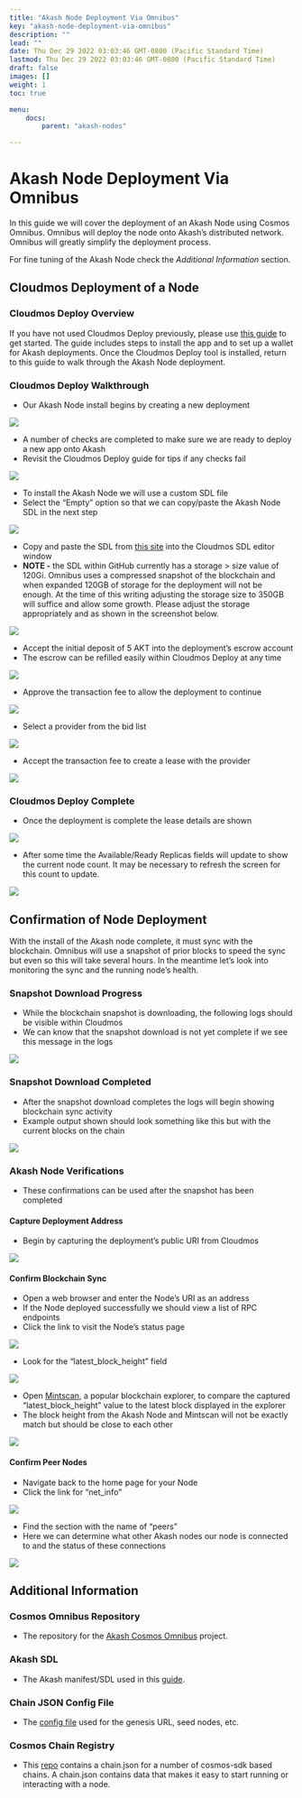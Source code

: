 ```yaml
---
title: "Akash Node Deployment Via Omnibus"
key: "akash-node-deployment-via-omnibus"
description: ""
lead: ""
date: Thu Dec 29 2022 03:03:46 GMT-0800 (Pacific Standard Time)
lastmod: Thu Dec 29 2022 03:03:46 GMT-0800 (Pacific Standard Time)
draft: false
images: []
weight: 1
toc: true

menu:
    docs:
        parent: "akash-nodes"

---
```

Akash Node Deployment Via Omnibus
=================================

In this guide we will cover the deployment of an Akash Node using Cosmos Omnibus. Omnibus will deploy the node onto Akash’s distributed network. Omnibus will greatly simplify the deployment process.

For fine tuning of the Akash Node check the _Additional Information_ section.

Cloudmos Deployment of a Node
-----------------------------

### Cloudmos Deploy Overview

If you have not used Cloudmos Deploy previously, please use [this guide](https://docs.akash.network/guides/deploy) to get started. The guide includes steps to install the app and to set up a wallet for Akash deployments. Once the Cloudmos Deploy tool is installed, return to this guide to walk through the Akash Node deployment.

### Cloudmos Deploy Walkthrough

*   Our Akash Node install begins by creating a new deployment

![](/images/.gitbook/deploymentsHomeScreen%20(1).png)

*   A number of checks are completed to make sure we are ready to deploy a new app onto Akash
*   Revisit the Cloudmos Deploy guide for tips if any checks fail

![](/images/.gitbook/akashlyticsBaseVerify.png)

*   To install the Akash Node we will use a custom SDL file
*   Select the “Empty” option so that we can copy/paste the Akash Node SDL in the next step

![](/images/.gitbook/manifestSelectInitial.png)

*   Copy and paste the SDL from [this site](https://github.com/ovrclk/cosmos-omnibus/blob/master/akash/deploy.yml) into the Cloudmos SDL editor window
*   **NOTE -** the SDL within GitHub currently has a storage > size value of 120Gi. Omnibus uses a compressed snapshot of the blockchain and when expanded 120GB of storage for the deployment will not be enough. At the time of this writing adjusting the storage size to 350GB will suffice and allow some growth. Please adjust the storage appropriately and as shown in the screenshot below.

![](/images/.gitbook/sdlWithStorageAdjustment.png)

*   Accept the initial deposit of 5 AKT into the deployment’s escrow account
*   The escrow can be refilled easily within Cloudmos Deploy at any time

![](/images/.gitbook/acceptDeposit%20(1)%20(1)%20(1)%20(1)%20(1)%20(1)%20(1)%20(2).png)

*   Approve the transaction fee to allow the deployment to continue

![](/images/.gitbook/transactionFeeDeployAccept%20(1).png)

*   Select a provider from the bid list

![](/images/.gitbook/bidSelect%20(1).png)

*   Accept the transaction fee to create a lease with the provider

![](/images/.gitbook/bidTransactionFee%20(1).png)

### Cloudmos Deploy Complete

*   Once the deployment is complete the lease details are shown

![](/images/.gitbook/deploymentComplete%20(1)%20(1)%20(1)%20(1)%20(1)%20(1)%20(2).png)

*   After some time the Available/Ready Replicas fields will update to show the current node count. It may be necessary to refresh the screen for this count to update.

![](/images/.gitbook/deploymentCounts%20(1).png)

Confirmation of Node Deployment
-------------------------------

With the install of the Akash node complete, it must sync with the blockchain. Omnibus will use a snapshot of prior blocks to speed the sync but even so this will take several hours. In the meantime let’s look into monitoring the sync and the running node’s health.

### Snapshot Download Progress

*   While the blockchain snapshot is downloading, the following logs should be visible within Cloudmos
*   We can know that the snapshot download is not yet complete if we see this message in the logs

![](/images/.gitbook/snapshotDownloading%20(1).png)

### Snapshot Download Completed

*   After the snapshot download completes the logs will begin showing blockchain sync activity
*   Example output shown should look something like this but with the current blocks on the chain

![](/images/.gitbook/snapshotDownloadComplete%20(1).png)

### Akash Node Verifications

*   These confirmations can be used after the snapshot has been completed

#### Capture Deployment Address

*   Begin by capturing the deployment’s public URI from Cloudmos

![](/images/.gitbook/nodeUIR%20(1).png)

#### Confirm Blockchain Sync

*   Open a web browser and enter the Node’s URI as an address
*   If the Node deployed successfully we should view a list of RPC endpoints
*   Click the link to visit the Node’s status page

![](/images/.gitbook/rpcStatusLink%20(1)%20(1)%20(1)%20(1)%20(1)%20(1)%20(2).png)

*   Look for the “latest\_block\_height” field

![](/images/.gitbook/rpcStatusVerification.png)

*   Open [Mintscan](https://www.mintscan.io/akash), a popular blockchain explorer, to compare the captured “latest\_block\_height” value to the latest block displayed in the explorer
*   The block height from the Akash Node and Mintscan will not be exactly match but should be close to each other

![](/images/.gitbook/mintscanBlockHeight%20(1).png)

#### Confirm Peer Nodes

*   Navigate back to the home page for your Node
*   Click the link for “net\_info”

![](/images/.gitbook/rpcNetInfoLink%20(1).png)

*   Find the section with the name of “peers”
*   Here we can determine what other Akash nodes our node is connected to and the status of these connections

![](/images/.gitbook/rpcNetInfoData.png)

Additional Information
----------------------

### Cosmos Omnibus Repository

*   The repository for the [Akash Cosmos Omnibus](https://github.com/ovrclk/cosmos-omnibus) project.

### Akash SDL

*   The Akash manifest/SDL used in this [guide](https://github.com/ovrclk/cosmos-omnibus/blob/master/akash/deploy.yml).

### Chain JSON Config File

*   The [config file](https://raw.githubusercontent.com/ovrclk/net/master/mainnet/meta.json) used for the genesis URL, seed nodes, etc.

### Cosmos Chain Registry

*   This [repo](https://github.com/cosmos/chain-registry) contains a chain.json for a number of cosmos-sdk based chains. A chain.json contains data that makes it easy to start running or interacting with a node.